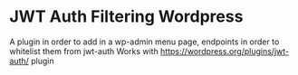 # JWT Auth Filtering Wordpress
A plugin in order to add in a wp-admin menu page, endpoints in order to whitelist them from jwt-auth
Works with https://wordpress.org/plugins/jwt-auth/ plugin
